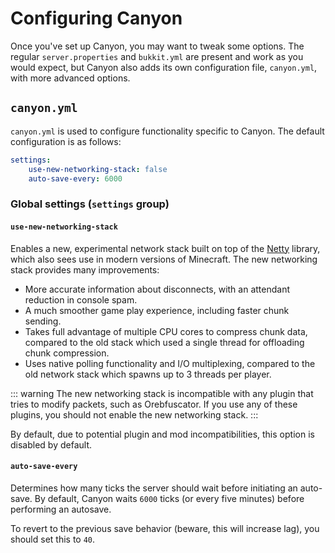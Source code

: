 # Configuring Canyon

Once you've set up Canyon, you may want to tweak some options. The regular `server.properties`
and `bukkit.yml` are present and work as you would expect, but Canyon also adds its own
configuration file, `canyon.yml`, with more advanced options.

## `canyon.yml`

`canyon.yml` is used to configure functionality specific to Canyon. The default configuration is
as follows:

```yaml
settings:
    use-new-networking-stack: false
    auto-save-every: 6000
```

### Global settings (`settings` group)

#### `use-new-networking-stack`

Enables a new, experimental network stack built on top of the [Netty](https://netty.io) library,
which also sees use in modern versions of Minecraft. The new networking stack provides many improvements:

* More accurate information about disconnects, with an attendant reduction in console spam.
* A much smoother game play experience, including faster chunk sending.
* Takes full advantage of multiple CPU cores to compress chunk data, compared to the old stack which
  used a single thread for offloading chunk compression.
* Uses native polling functionality and I/O multiplexing, compared to the old network stack which spawns
  up to 3 threads per player.

::: warning
The new networking stack is incompatible with any plugin that tries to modify packets, such as Orebfuscator.
If you use any of these plugins, you should not enable the new networking stack.
:::

By default, due to potential plugin and mod incompatibilities, this option is disabled by default.

#### `auto-save-every`

Determines how many ticks the server should wait before initiating an auto-save. By default, Canyon
waits `6000` ticks (or every five minutes) before performing an autosave.

To revert to the previous save behavior (beware, this will increase lag), you should set this to `40`.